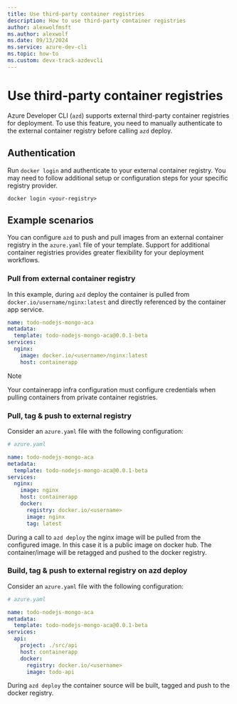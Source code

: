 ```yaml
---
title: Use third-party container registries
description: How to use third-party container registries
author: alexwolfmsft
ms.author: alexwolf
ms.date: 09/13/2024
ms.service: azure-dev-cli
ms.topic: how-to
ms.custom: devx-track-azdevcli
---
```


# Use third-party container registries

Azure Developer CLI (`azd`) supports external third-party container registries for deployment. To use this feature, you need to manually authenticate to the external container registry before calling `azd` deploy.

## Authentication

Run `docker login` and authenticate to your external container registry. You may need to follow additional setup or configuration steps for your specific registry provider.

```azdeveloper
docker login <your-registry>
```

## Example scenarios

You can configure `azd` to push and pull images from an external container registry in the `azure.yaml` file of your template. Support for additional container registries provides greater flexibility for your deployment workflows.

### Pull from external container registry

In this example, during `azd` deploy the container is pulled from `docker.io/username/nginx:latest` and directly referenced by the container app service.

```yml
name: todo-nodejs-mongo-aca
metadata:
  template: todo-nodejs-mongo-aca@0.0.1-beta
services:
  nginx:
    image: docker.io/<username>/nginx:latest
    host: containerapp
```

> [!NOTE]
> Your containerapp infra configuration must configure credentials when pulling containers from private container registries.

### Pull, tag & push to external registry

Consider an `azure.yaml` file with the following configuration:

```yml
# azure.yaml

name: todo-nodejs-mongo-aca
metadata:
  template: todo-nodejs-mongo-aca@0.0.1-beta
services:
  nginx:
    image: nginx
    host: containerapp
    docker:
      registry: docker.io/<username>
      image: nginx
      tag: latest   
```

During a call to `azd deploy` the nginx image will be pulled from the configured image. In this case it is a public image on docker hub. The container/image will be retagged and pushed to the docker registry.

### Build, tag & push to external registry on azd deploy

Consider an `azure.yaml` file with the following configuration:

```yml
# azure.yaml

name: todo-nodejs-mongo-aca
metadata:
  template: todo-nodejs-mongo-aca@0.0.1-beta
services:
  api:
    project: ./src/api
    host: containerapp
    docker:
      registry: docker.io/<username>
      image: todo-api
```

During `azd deploy` the container source will be built, tagged and push to the docker registry.

